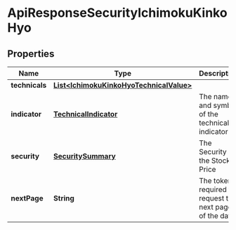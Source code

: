 
# ApiResponseSecurityIchimokuKinkoHyo

## Properties
Name | Type | Description | Notes
------------ | ------------- | ------------- | -------------
**technicals** | [**List&lt;IchimokuKinkoHyoTechnicalValue&gt;**](IchimokuKinkoHyoTechnicalValue.md) |  |  [optional]
**indicator** | [**TechnicalIndicator**](TechnicalIndicator.md) | The name and symbol of the technical indicator |  [optional]
**security** | [**SecuritySummary**](SecuritySummary.md) | The Security of the Stock Price |  [optional]
**nextPage** | **String** | The token required to request the next page of the data |  [optional]



